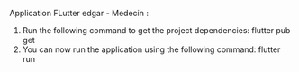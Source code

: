 Application FLutter edgar - Medecin :

  1. Run the following command to get the project dependencies:
     flutter pub get
  2. You can now run the application using the following command:
     flutter run
